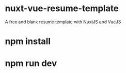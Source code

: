 # nuxt-vue-resume-template
A free and blank resume template with NuxtJS and VueJS

# npm install 
# npm run dev
